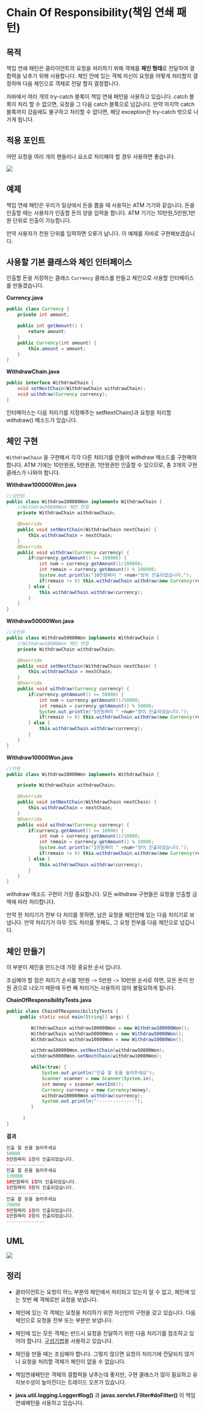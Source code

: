 # Chain Of Responsibility(책임 연쇄 패턴)

## 목적

책임 연쇄 패턴은 클라이언트의 요청을 처리하기 위해 객체를 **체인 형태**로 전달하여 결합력을 낮추기 위해 사용합니다. 체인 안에 있는 객체 자신이 요청을 어떻게 처리할지 결정하며 다음 체인으로 객체로 전달 할지 결정합니다. 

자바에서 여러 개의 try-catch 블록이 책임 연쇄 패턴을 사용하고 있습니다. catch 블록이 처리 할 수 없으면, 요청을 그 다음 catch 블록으로 넘깁니다. 만약 마지막 catch 블록까지 갔음에도 불구하고 처리할 수 없다면, 해당 exception은 try-catch 밖으로 나가게 됩니다.

## 적용 포인트

어떤 요청을 여러 개의 핸들러나 요소로 처리해야 할 경우 사용하면 좋습니다.

![](https://sourcemaking.com/files/v2/content/patterns/Chain_of_responsibility1-2x.png)



## 예제

책임 연쇄 패턴은 우리가 일상에서 돈을 뽑을 때 사용하는 ATM 기기와 같습니다. 돈을 인출할 때는 사용자가 인출할 돈의 양을 입력을 합니다. ATM 기기는 10만원,5만원,1만원 단위로 인출이 가능합니다.

만약 사용자가 천원 단위를 입력하면 오류가 납니다. 이 예제를 자바로 구현해보겠습니다.



## 사용할 기본 클래스와 체인 인터페이스

인출할 돈을 저장하는 클래스 `Currency` 클래스를 만들고 체인으로 사용할 인터페이스를 만들겠습니다.

**Currency.java**

```java
public class Currency {
    private int amount;

    public int getAmount() {
        return amount;
    }
    public Currency(int amount) {
        this.amount = amount;
    }
}
```



**WithdrawChain.java**

```java
public interface WithdrawChain {
    void setNextChain(WithdrawChain withdrawChain);
    void withdraw(Currency currency);
}
```

인터페이스는 다음 처리기를 지정해주는 setNextChain()과 요청을 처리할 withdraw() 메소드가 있습니다.

## 체인 구현

`WithdrawChain` 을 구현해서 각각 다른 처리기를 만들어 withdraw 메소드를 구현해야 합니다. ATM 기에는 10만원권, 5만원권, 1만원권만 인출할 수 있으므로, 총 3개의 구현 클래스가 나와야 합니다.

**Withdraw100000Won.java**

```java
//십만원
public class Withdraw100000Won implements WithdrawChain {
    //Withdraw50000Won 체인 연결
    private WithdrawChain withdrawChain;

    @Override
    public void setNextChain(WithdrawChain nextChain) {
        this.withdrawChain = nextChain;
    }
    @Override
    public void withdraw(Currency currency) {
        if(currency.getAmount() >= 100000) {
            int num = currency.getAmount()/100000;
            int remain = currency.getAmount() % 100000;
            System.out.println("10만원짜리 " +num+"장이 인출되었습니다.");
            if(remain != 0) this.withdrawChain.withdraw(new Currency(remain));
        } else {
            this.withdrawChain.withdraw(currency);
        }
    }
}
```

**Withdraw50000Won.java**

```java
//오만원
public class Withdraw50000Won implements WithdrawChain {
    //Withdraw10000Won 체인 연결
    private WithdrawChain withdrawChain;

    @Override
    public void setNextChain(WithdrawChain nextChain) {
        this.withdrawChain = nextChain;
    }
    @Override
    public void withdraw(Currency currency) {
        if(currency.getAmount() >= 50000) {
            int num = currency.getAmount()/50000;
            int remain = currency.getAmount() % 50000;
            System.out.println("5만원짜리 " +num+"장이 인출되었습니다.");
            if(remain != 0) this.withdrawChain.withdraw(new Currency(remain));
        } else {
            this.withdrawChain.withdraw(currency);
        }
    }
}
```

**Withdraw10000Won.java**

```java
//만원
public class Withdraw10000Won implements WithdrawChain {

    private WithdrawChain withdrawChain;

    @Override
    public void setNextChain(WithdrawChain nextChain) {
        this.withdrawChain = nextChain;
    }
    @Override
    public void withdraw(Currency currency) {
        if(currency.getAmount() >= 10000) {
            int num = currency.getAmount()/10000;
            int remain = currency.getAmount() % 10000;
            System.out.println("1만원짜리 " +num+"장이 인출되었습니다.");
            if(remain != 0) this.withdrawChain.withdraw(new Currency(remain));
        } else {
            this.withdrawChain.withdraw(currency);
        }
    }
}
```

withdraw 메소드 구현이 가장 중요합니다. 모든 withdraw 구현들은 요청을 인출할 금액에 따라 처리합니다. 

만약 한 처리기가 전부 다 처리를 못하면, 남은 요청을 체인안에 있는 다음 처리기로 보냅니다. 만약 처리기가 아무 것도 처리를 못해도, 그 요청 전부를 다음 체인으로 넘깁니다.

## 체인 만들기

이 부분이 체인을 만드는데 가장 중요한 순서 입니다.

조심해야 할 점은 처리기 순서를 1만원 -> 5만원 -> 10만원 순서로 하면, 모든 돈이 만원 권으로 나오기 때문에 두번 째 처리기는 사용하지 않아 불필요하게 됩니다.

**ChainOfResponsibilityTests.java**

```java
public class ChainOfResponsibilityTests {
     public static void main(String[] args) {

         WithdrawChain withdraw100000Won = new Withdraw100000Won();
         WithdrawChain withdraw50000Won = new Withdraw50000Won();
         WithdrawChain withdraw10000Won = new Withdraw10000Won();

         withdraw100000Won.setNextChain(withdraw50000Won);
         withdraw50000Won.setNextChain(withdraw10000Won);

         while(true) {
             System.out.println("인출 할 돈을 눌러주세요");
             Scanner scanner = new Scanner(System.in);
             int money = scanner.nextInt();
             Currency currency = new Currency(money);
             withdraw100000Won.withdraw(currency);
             System.out.println("--------------");
         }

      }
}
```

**결과**

```java
인출 할 돈을 눌러주세요
50000
5만원짜리 1장이 인출되었습니다.
--------------
인출 할 돈을 눌러주세요
130000
10만원짜리 1장이 인출되었습니다.
1만원짜리 3장이 인출되었습니다.
--------------
인출 할 돈을 눌러주세요
70000
5만원짜리 1장이 인출되었습니다.
1만원짜리 2장이 인출되었습니다.
--------------
```



## UML

![](https://github.com/DaeAkin/java-design-pattern/blob/master/docs/chainOfResponsibility%EC%98%88%EC%A0%9CUML.png?raw=true)



## 정리

- 클라이언트는 요청이 어느 부분의 체인에서 처리되고 있는지 알 수 없고, 체인에 있는 첫번 째 객체로만 요청을 보냅니다.
- 체인에 있는 각 객체는 요청을 처리하기 위한 자신만의 구현을 갖고 있습니다. 다음 체인으로 요청을 전부 또는 부분만 보냅니다.
- 체인에 있는 모든 객체는 반드시 요청을 전달하기 위한 다음 처리기를 참조하고 있어야 합니다. [구성기법](https://daeakin.github.io//articles/2019-12/%EA%B3%84%EC%8A%B9%ED%95%98%EB%8A%94-%EB%8C%80%EC%8B%A0-%EA%B5%AC%EC%84%B1%ED%95%98%EB%9D%BC)을 사용하고 있습니다.
- 체인을 만들 때는 조심해야 합니다. 그렇지 않으면 요청이 처리기에 전달되지 않거나 요청을 처리할 객체가 체인이 없을 수 없습니다.
- 책임연쇄패턴은 객체의 결합력을 낮추는데 좋지만, 구현 클래스가 많이 필요하고 유지보수성이 높아진다는 트레이드 오프가 있습니다.

- **java.util.logging.Logger#log()** 과 **javax.servlet.Filter#doFilter()** 이 책임연쇄패턴을 사용하고 있습니다.

  